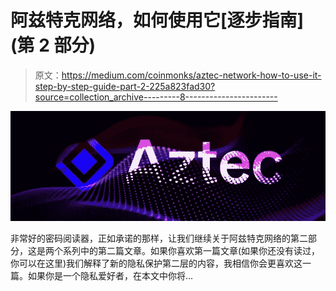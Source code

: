 # 阿兹特克网络，如何使用它[逐步指南](第 2 部分)

> 原文：<https://medium.com/coinmonks/aztec-network-how-to-use-it-step-by-step-guide-part-2-225a823fad30?source=collection_archive---------8----------------------->

![](img/65a93b6b86ea2649a9f7df381a6cc313.png)

非常好的密码阅读器，正如承诺的那样，让我们继续关于阿兹特克网络的第二部分，这是两个系列中的第二篇文章。如果你喜欢第一篇文章(如果你还没有读过，你可以在这里)我们解释了新的隐私保护第二层的内容，我相信你会更喜欢这一篇。如果你是一个隐私爱好者，在本文中你将…
